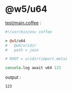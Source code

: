 [‼️]: ✏️README.mdt

# @w5/u64

[test/main.coffee](./test/main.coffee) :

```coffee
#!/usr/bin/env coffee

> @w5/u64
#   @w5/uridir
#   path > join

# ROOT = uridir(import.meta)

console.log await u64 123
```

output :

```
123
```
